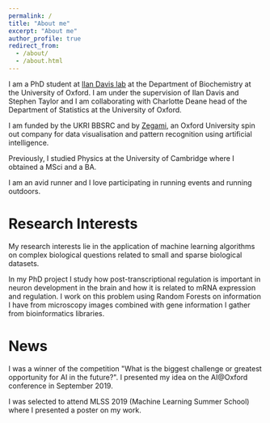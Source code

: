 ```yaml
---
permalink: /
title: "About me"
excerpt: "About me"
author_profile: true
redirect_from: 
  - /about/
  - /about.html
---
```

I am a PhD student at [Ilan Davis lab](http://www.ilandavis.com/) at the Department of Biochemistry at the University of Oxford. I am under the supervision of Ilan Davis and Stephen Taylor and I am collaborating with Charlotte Deane head of the Department of Statistics at the University of Oxford.

I am funded by the UKRI BBSRC and by [Zegami](https://zegami.com/), an Oxford University spin out company for data visualisation and pattern recognition using artificial intelligence. 

Previously, I studied Physics at the University of Cambridge where I obtained a MSci and a BA.

I am an avid runner and I love participating in running events and running outdoors. 

Research Interests
======
My research interests lie in the application of machine learning algorithms on complex biological questions related to small and sparse biological datasets.

In my PhD project I study how post-transcriptional regulation is important in neuron development in the brain and how it is related to mRNA expression and regulation. I work on this problem using Random Forests on information I have from microscopy images combined with gene information I gather from bioinformatics libraries.

News
======
I was a winner of the competition "What is the biggest challenge or greatest opportunity for AI in the future?". I presented my idea on the AI@Oxford conference in September 2019.

I was selected to attend MLSS 2019 (Machine Learning Summer School) where I presented a poster on my work.

